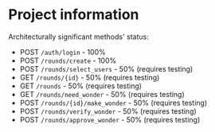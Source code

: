 # Project information

Architecturally significant methods' status:
- POST `/auth/login` - 100%
- POST `/rounds/create` - 100%
- POST `/rounds/select_users` - 50% (requires testing)
- GET `/rounds/{id}` - 50% (requires testing)
- GET `/rounds` - 50% (requires testing)
- GET `/rounds/need_wonder` - 50% (requires testing)
- POST `/rounds/{id}/make_wonder` - 50% (requires testing)
- POST `/rounds/verify_wonder` - 50% (requires testing)
- POST `/rounds/approve_wonder` - 50% (requires testing)